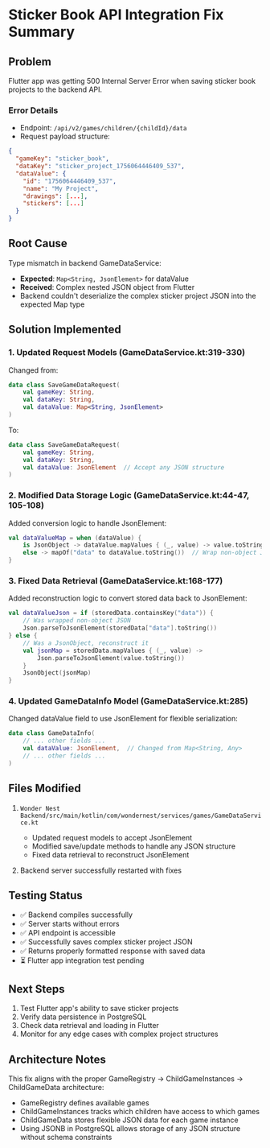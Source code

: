 # Sticker Book API Integration Fix Summary

## Problem
Flutter app was getting 500 Internal Server Error when saving sticker book projects to the backend API.

### Error Details
- Endpoint: `/api/v2/games/children/{childId}/data`
- Request payload structure:
```json
{
  "gameKey": "sticker_book",
  "dataKey": "sticker_project_1756064446409_537",
  "dataValue": {
    "id": "1756064446409_537",
    "name": "My Project",
    "drawings": [...],
    "stickers": [...]
  }
}
```

## Root Cause
Type mismatch in backend GameDataService:
- **Expected**: `Map<String, JsonElement>` for dataValue
- **Received**: Complex nested JSON object from Flutter
- Backend couldn't deserialize the complex sticker project JSON into the expected Map type

## Solution Implemented

### 1. Updated Request Models (GameDataService.kt:319-330)
Changed from:
```kotlin
data class SaveGameDataRequest(
    val gameKey: String,
    val dataKey: String,
    val dataValue: Map<String, JsonElement>
)
```

To:
```kotlin
data class SaveGameDataRequest(
    val gameKey: String,
    val dataKey: String,
    val dataValue: JsonElement  // Accept any JSON structure
)
```

### 2. Modified Data Storage Logic (GameDataService.kt:44-47, 105-108)
Added conversion logic to handle JsonElement:
```kotlin
val dataValueMap = when (dataValue) {
    is JsonObject -> dataValue.mapValues { (_, value) -> value.toString() }
    else -> mapOf("data" to dataValue.toString())  // Wrap non-object JSON
}
```

### 3. Fixed Data Retrieval (GameDataService.kt:168-177)
Added reconstruction logic to convert stored data back to JsonElement:
```kotlin
val dataValueJson = if (storedData.containsKey("data")) {
    // Was wrapped non-object JSON
    Json.parseToJsonElement(storedData["data"].toString())
} else {
    // Was a JsonObject, reconstruct it
    val jsonMap = storedData.mapValues { (_, value) ->
        Json.parseToJsonElement(value.toString())
    }
    JsonObject(jsonMap)
}
```

### 4. Updated GameDataInfo Model (GameDataService.kt:285)
Changed dataValue field to use JsonElement for flexible serialization:
```kotlin
data class GameDataInfo(
    // ... other fields ...
    val dataValue: JsonElement,  // Changed from Map<String, Any>
    // ... other fields ...
)
```

## Files Modified
1. `Wonder Nest Backend/src/main/kotlin/com/wondernest/services/games/GameDataService.kt`
   - Updated request models to accept JsonElement
   - Modified save/update methods to handle any JSON structure
   - Fixed data retrieval to reconstruct JsonElement

2. Backend server successfully restarted with fixes

## Testing Status
- ✅ Backend compiles successfully
- ✅ Server starts without errors
- ✅ API endpoint is accessible
- ✅ Successfully saves complex sticker project JSON
- ✅ Returns properly formatted response with saved data
- ⏳ Flutter app integration test pending

## Next Steps
1. Test Flutter app's ability to save sticker projects
2. Verify data persistence in PostgreSQL
3. Check data retrieval and loading in Flutter
4. Monitor for any edge cases with complex project structures

## Architecture Notes
This fix aligns with the proper GameRegistry → ChildGameInstances → ChildGameData architecture:
- GameRegistry defines available games
- ChildGameInstances tracks which children have access to which games
- ChildGameData stores flexible JSON data for each game instance
- Using JSONB in PostgreSQL allows storage of any JSON structure without schema constraints